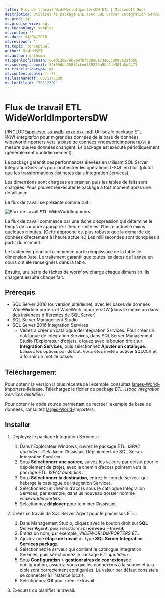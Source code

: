 ```yaml
---
title: Flux de travail WideWorldImportersDW-ETL | Microsoft Docs
description: Utilisez le package ETL avec SQL Server Integration Services (SSIS) pour migrer périodiquement les données de la base de données WideWorldImporters vers WideWorldImportersDW.
ms.prod: sql
ms.prod_service: sql
ms.technology: samples
ms.custom: ''
ms.date: 04/04/2018
ms.reviewer: ''
ms.topic: conceptual
author: MashaMSFT
ms.author: mathoma
ms.openlocfilehash: 000d12b97eb2eefbfcd9a6a73e02c0098b2afdbb
ms.sourcegitcommit: 59c09dbe29882cbed539229a9bc1de381a5a4471
ms.translationtype: MT
ms.contentlocale: fr-FR
ms.lasthandoff: 03/11/2020
ms.locfileid: "79112397"
---
```

# <a name="wideworldimportersdw-etl-workflow"></a>Flux de travail ETL WideWorldImportersDW
[!INCLUDE[appliesto-ss-asdb-xxxx-xxx-md](../includes/appliesto-ss-asdb-xxxx-xxx-md.md)]
Utilisez le package ETL *WWI_Integration* pour migrer des données de la base de données wideworldimporters vers la base de données WideWorldImportersDW à mesure que les données changent. Le package est exécuté périodiquement (généralement quotidiennement).

Le package garantit des performances élevées en utilisant SQL Server Integration Services pour orchestrer les opérations T-SQL en bloc (plutôt que les transformations distinctes dans Integration Services).

Les dimensions sont chargées en premier, puis les tables de faits sont chargées. Vous pouvez réexécuter le package à tout moment après une défaillance.

Le flux de travail se présente comme suit :

 ![Flux de travail ETL WideWorldImporters](media/wide-world-importers/wideworldimporters-etl-workflow.png)

Le flux de travail commence par une tâche d’expression qui détermine le temps de coupure approprié. L’heure limite est l’heure actuelle moins quelques minutes. (Cette approche est plus robuste que la demande de données directement à l’heure actuelle.) Les millisecondes sont tronquées à partir du moment.

Le traitement principal commence par le remplissage de la table de dimension Date. Le traitement garantit que toutes les dates de l’année en cours ont été renseignées dans la table.

Ensuite, une série de tâches de workflow charge chaque dimension. Ils chargent ensuite chaque fait.

## <a name="prerequisites"></a>Prérequis

- SQL Server 2016 (ou version ultérieure), avec les bases de données WideWorldImporters et WideWorldImportersDW (dans le même ou dans des instances différentes de SQL Server)
- SQL Server Management Studio
- SQL Server 2016 Integration Services
  - Veillez à créer un catalogue de Integration Services. Pour créer un catalogue de Integration Services, dans SQL Server Management Studio l’Explorateur d’objets, cliquez avec le bouton droit sur **Integration Services**, puis sélectionnez **Ajouter un catalogue**. Laissez les options par défaut. Vous êtes invité à activer SQLCLR et à fournir un mot de passe.


## <a name="download"></a>Téléchargement

Pour obtenir la version la plus récente de l’exemple, consultez [larges-World-](https://go.microsoft.com/fwlink/?LinkID=800630)Importers-Release. Téléchargez le fichier de package *ETL. ispac Integration Services quotidien* .

Pour obtenir le code source permettant de recréer l’exemple de base de données, consultez [larges-World-](https://github.com/Microsoft/sql-server-samples/tree/master/samples/databases/wide-world-importers/wwi-integration-etl)Importers.

## <a name="install"></a>Installer

1. Déployez le package Integration Services :
   1. Dans l’Explorateur Windows, ouvrez le package *ETL. ISPAC quotidien* . Cela lance l’Assistant Déploiement de SQL Server Integration Services.
   2. Sous **Sélectionner une source**, suivez les valeurs par défaut pour le déploiement de projet, avec le chemin d’accès pointant vers le package *ETL. ISPAC quotidien* .
   3. Sous **Sélectionner la destination**, entrez le nom du serveur qui héberge le catalogue de Integration Services.
   4. Sélectionnez un chemin d’accès sous le catalogue Integration Services, par exemple, dans un nouveau dossier nommé *wideworldimporters*.
   5. Sélectionnez **déployer** pour terminer l’Assistant.

2. Créez un travail de SQL Server Agent pour le processus ETL :
   1. Dans Management Studio, cliquez avec le bouton droit sur **SQL Server Agent**, puis sélectionnez **nouveau** > **travail**.
   2. Entrez un nom, par exemple, *WIDEWORLDIMPORTERS ETL*.
   3. Ajoutez une **étape de travail** du type **SQL Server Integration Services package**.
   4. Sélectionnez le serveur qui contient le catalogue Integration Services, puis sélectionnez le package *ETL quotidien* .
   5. Sous **Configuration** > **gestionnaires de connexions**de configuration, assurez-vous que les connexions à la source et à la cible sont correctement configurées. La valeur par défaut consiste à se connecter à l’instance locale.
   6. Sélectionnez **OK** pour créer le travail.

3. Exécutez ou planifiez le travail.
